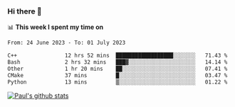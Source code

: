 ### Hi there 👋

📊 **This week I spent my time on**
<!--START_SECTION:waka-->

```txt
From: 24 June 2023 - To: 01 July 2023

C++               12 hrs 52 mins  ██████████████████░░░░░░░   71.43 %
Bash              2 hrs 32 mins   ███▓░░░░░░░░░░░░░░░░░░░░░   14.14 %
Other             1 hr 20 mins    ██░░░░░░░░░░░░░░░░░░░░░░░   07.41 %
CMake             37 mins         █░░░░░░░░░░░░░░░░░░░░░░░░   03.47 %
Python            13 mins         ▒░░░░░░░░░░░░░░░░░░░░░░░░   01.22 %
```

<!--END_SECTION:waka-->


[![Paul's github stats](https://github-readme-stats.vercel.app/api?username=mickeyouyou&theme=dracula&show_icons=true)](https://github.com/anuraghazra/github-readme-stats)
